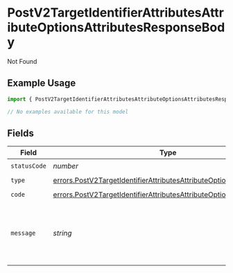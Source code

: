 # PostV2TargetIdentifierAttributesAttributeOptionsAttributesResponseBody

Not Found

## Example Usage

```typescript
import { PostV2TargetIdentifierAttributesAttributeOptionsAttributesResponseBody } from "attio-js/models/errors";

// No examples available for this model
```

## Fields

| Field                                                                                                                                                          | Type                                                                                                                                                           | Required                                                                                                                                                       | Description                                                                                                                                                    | Example                                                                                                                                                        |
| -------------------------------------------------------------------------------------------------------------------------------------------------------------- | -------------------------------------------------------------------------------------------------------------------------------------------------------------- | -------------------------------------------------------------------------------------------------------------------------------------------------------------- | -------------------------------------------------------------------------------------------------------------------------------------------------------------- | -------------------------------------------------------------------------------------------------------------------------------------------------------------- |
| `statusCode`                                                                                                                                                   | *number*                                                                                                                                                       | :heavy_check_mark:                                                                                                                                             | N/A                                                                                                                                                            |                                                                                                                                                                |
| `type`                                                                                                                                                         | [errors.PostV2TargetIdentifierAttributesAttributeOptionsAttributesType](../../models/errors/postv2targetidentifierattributesattributeoptionsattributestype.md) | :heavy_check_mark:                                                                                                                                             | N/A                                                                                                                                                            |                                                                                                                                                                |
| `code`                                                                                                                                                         | [errors.PostV2TargetIdentifierAttributesAttributeOptionsAttributesCode](../../models/errors/postv2targetidentifierattributesattributeoptionsattributescode.md) | :heavy_check_mark:                                                                                                                                             | N/A                                                                                                                                                            |                                                                                                                                                                |
| `message`                                                                                                                                                      | *string*                                                                                                                                                       | :heavy_check_mark:                                                                                                                                             | N/A                                                                                                                                                            | Attribute with slug/ID "my-attribute" not found.                                                                                                               |